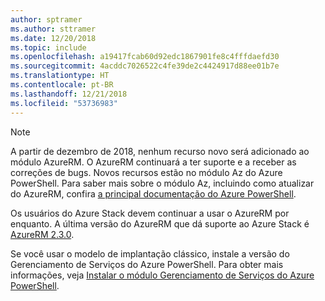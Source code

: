 ```yaml
---
author: sptramer
ms.author: sttramer
ms.date: 12/20/2018
ms.topic: include
ms.openlocfilehash: a19417fcab60d92edc1867901fe8c4fffdaefd30
ms.sourcegitcommit: 4acddc7026522c4fe39de2c4424917d88ee01b7e
ms.translationtype: HT
ms.contentlocale: pt-BR
ms.lasthandoff: 12/21/2018
ms.locfileid: "53736983"
---
```

> [!NOTE]
> 
> A partir de dezembro de 2018, nenhum recurso novo será adicionado ao módulo AzureRM. O AzureRM continuará a ter suporte e a receber as correções de bugs. Novos recursos estão no módulo Az do Azure PowerShell. Para saber mais sobre o módulo Az, incluindo como atualizar do AzureRM, confira [a principal documentação do Azure PowerShell](/powershell/azure).
>
> Os usuários do Azure Stack devem continuar a usar o AzureRM por enquanto. A última versão do AzureRM que dá suporte ao Azure Stack é [AzureRM 2.3.0](/powershell/azure/azurerm?view=azurermps-2.3.0).
>
> Se você usar o modelo de implantação clássico, instale a versão do Gerenciamento de Serviços do Azure PowerShell.
> Para obter mais informações, veja [Instalar o módulo Gerenciamento de Serviços do Azure PowerShell](/powershell/azure/servicemanagement/install-azure-ps).
